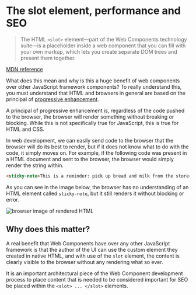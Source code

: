 # The slot element, performance and SEO

> The HTML `<slot>` element—part of the Web Components technology suite—is a placeholder inside a web component that you can fill with your own markup, which lets you create separate DOM trees and present them together.

[MDN reference](https://developer.mozilla.org/en-US/docs/Web/HTML/Element/slot)

What does this mean and why is this a huge benefit of web components over other JavaScript framework components? To really understand this, you must understand that HTML and browsers in general are based on the principal of [progressive enhancement](https://developer.mozilla.org/en-US/docs/Glossary/Progressive_Enhancement).

A principal of progressive enhancement is, regardless of the code pushed to the browser, the browser will render something without breaking or blocking. While this is not specifically true for JavaScript, this is true for HTML and CSS.

In web development, we can easily send code to the browser that the browser will do its best to render, but if it does not know what to do with the code, it simply moves on. For example, if the following code was present in a HTML document and sent to the browser, the browser would simply render the string within.

```html
<sticky-note>This is a reminder: pick up bread and milk from the store</sticky-note>
```

As you can see in the image below, the browser has no understanding of an HTML element called `sticky-note`, but it still renders it without blocking or error.

![browser image of rendered HTML](https://raw.githubusercontent.com/AlaskaAirlines/auro_docs/master/src/images/sticky-html.png)

## Why does this matter?

A real benefit that Web Components have over any other JavaScript framework is that the author of the UI can use the custom element they created in native HTML, and with use of the `slot` element, the content is clearly visible to the browser without any rendering what so ever.

It is an important architectural piece of the Web Component development process to place content that is needed to be considered important for SEO be placed within the `<slot> ... </slot>` elements.
